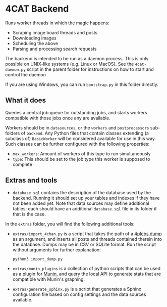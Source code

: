 # 4CAT Backend

Runs worker threads in which the magic happens:

- Scraping image board threads and posts
- Downloading images
- Scheduling the above
- Parsing and processing search requests

The backend is intended to be run as a daemon process. This is only possible on 
UNIX-like systems (e.g. Linux or MacOS). See the `4cat-daemon.py` script in the
parent folder for instructions on how to start and control the daemon

If you are using Windows, you can run `bootstrap.py` in this folder directly.

## What it does
Queries a central job queue for outstanding jobs, and starts workers compatible
with those jobs once any are available.

Workers should be in `datasources`, or the `workers` and `postprocessors` 
sub-folders of `backend`. Any Python files that contain classes extending (a 
subclass of) `BasicWorker` will be considered available for use in this way.
Such classes can be further configured with the following properties:

- `max_workers`: Amount of workers of this type to run simultaneously
- `type`: This should be set to the job type this worker is supposed to 
  complete

## Extras and tools
- `database.sql` contains the description of the database used by the backend. 
  Running it should set up your tables and indexes if they have not been added 
  yet. Note that data sources may define additional tables; each should have
  an additional `database.sql` file in its folder if that is the case.
  
In the `extras` folder, you will find the following additional tools:

- `extras/import_4chan.py` is a script that takes the path of a 
  [4plebs dump](https://archive.org/details/4plebs) as an  argument, and 
  inserts all posts and threads contained therein into the database. Dumps may
  be in CSV or SQLite format. Run the script without arguments for further 
  explanation:

  ```
  python3 import_dump.py
  ```

- `extras/munin_plugins` is a collection of python scripts that can be used as
  a plugin for [Munin](http://munin-monitoring.org), and query the local API to
  generate stats that are compatible with Munin's graphing.
  
- `extras/generate_sphinx.py` is a script that generates a Sphinx configuration
  file based on config settings and the data sources available.